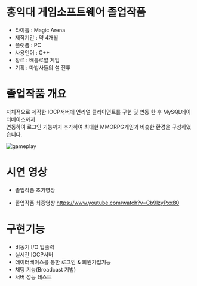 # 홍익대 게임소프트웨어 졸업작품

* 타이틀 : Magic Arena
* 제작기간 : 약 4개월
* 플랫폼 : PC
* 사용언어 : C++
* 장르 : 배틀로얄 게임
* 기획 : 마법사들의 섬 전투
# 졸업작품 개요 
자체적으로 제작한 IOCP서버에 언리얼 클라이언트를 구현 및 연동 한 후 MySQL데이터베이스까지 \
 연동하여 로그인 기능까지 추가하여 최대한 MMORPG게임과 비슷한 환경을 구성하였습니다.
 
![gameplay](https://user-images.githubusercontent.com/22287151/99044920-e24daa80-25d3-11eb-8dec-b6b98fc550f0.PNG)
# 시연 영상
* 졸업작품 초기영상

* 졸업작품 최종영상
https://www.youtube.com/watch?v=Cb9lzyPxx80

# 구현기능
* 비동기 I/O 입출력
* 실시간 IOCP서버
* 데이터베이스를 통한 로그인 & 회원가입기능
* 채팅 기능(Broadcast 기법)
* 서버 성능 테스트
